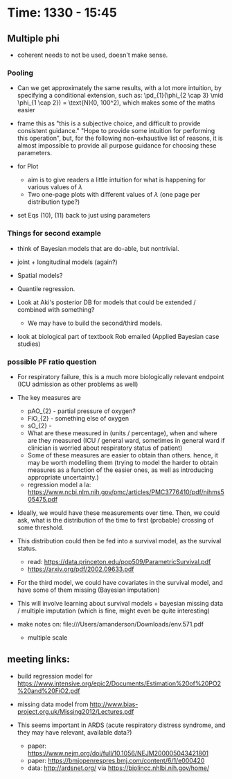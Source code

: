 # Time: 1330 - 15:45

## Multiple phi

- coherent needs to not be used, doesn't make sense.


### Pooling

- Can we get approximately the same results, with a lot more intuition, by specifying a conditional extension, such as:
  \pd_{1}(\phi_{2 \cap 3} \mid \phi_{1 \cap 2}) = \text{N}(0, 100^2), which makes some of the maths easier

- frame this as "this is a subjective choice, and difficult to provide consistent guidance." "Hope to provide some intuition for performing this operation", but, for the following non-exhaustive list of reasons, it is almost impossible to provide all purpose guidance for choosing these parameters. 

- for Plot
  - aim is to give readers a little intuition for what is happening for various values of $\lambda$
  - Two one-page plots with different values of $\lambda$ (one page per distribution type?)

- set Eqs (10), (11) back to just using parameters 

### Things for second example

- think of Bayesian models that are do-able, but nontrivial.
- joint + longitudinal models (again?)
- Spatial models?
- Quantile regression.
- Look at Aki's posterior DB for models that could be extended / combined with something?
  - We may have to build the second/third models.

- look at biological part of textbook Rob emailed (Applied Bayesian case studies) 


### possible PF ratio question

- For respiratory failure, this is a much more biologically relevant endpoint (ICU admission as other problems as well)
- The key measures are 
  - pAO_{2} - partial pressure of oxygen?
  - FiO_{2} - something else of oxygen
  - sO_{2} - 
  - What are these measured in (units / percentage), when and where are they measured (ICU / general ward, sometimes in general ward if clinician is worried about respiratory status of patient)
  - Some of these measures are easier to obtain than others. hence, it may be worth modelling them (trying to model the harder to obtain measures as a function of the easier ones, as well as introducing appropriate uncertainty.)
  - regression model a la: https://www.ncbi.nlm.nih.gov/pmc/articles/PMC3776410/pdf/nihms505475.pdf

- Ideally, we would have these measurements over time. Then, we could ask, what is the distribution of the time to first (probable) crossing of some threshold. 
- This distribution could then be fed into a survival model, as the survival status.
  - read: https://data.princeton.edu/pop509/ParametricSurvival.pdf
  - https://arxiv.org/pdf/2002.09633.pdf
- For the third model, we could have covariates in the survival model, and have some of them missing (Bayesian imputation)

- This will involve learning about survival models + bayesian missing data / multiple imputation (which is fine, might even be quite interesting)


- make notes on: file:///Users/amanderson/Downloads/env.571.pdf
  - multiple scale

## meeting links:

- build regression model for https://www.intensive.org/epic2/Documents/Estimation%20of%20PO2%20and%20FiO2.pdf
- missing data model from http://www.bias-project.org.uk/Missing2012/Lectures.pdf


- This seems important in ARDS (acute respiratory distress syndrome, and they may have relevant, available data?)
  - paper: https://www.nejm.org/doi/full/10.1056/NEJM200005043421801
  - paper: https://bmjopenrespres.bmj.com/content/6/1/e000420
  - data: http://ardsnet.org/ via https://biolincc.nhlbi.nih.gov/home/
